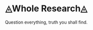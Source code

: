 <h1 align="center">◬Whole Research◬</h1>
<p align="center">Question everything, truth you shall find.</p>

